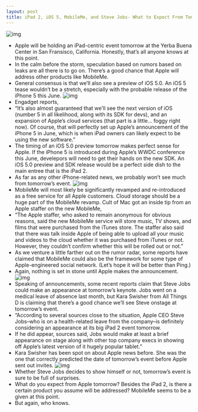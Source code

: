 ```yaml
---
layout: post
title: iPad 2, iOS 5, MobileMe, and Steve Jobs- What to Expect From Tomorrows Apple Event
---
```

![img](http://media.idownloadblog.com/wp-content/uploads/2011/03/iPad-2-Event-1.jpeg)
* Apple will be holding an iPad-centric event tomorrow at the Yerba Buena Center in San Fransisco, California. Honestly, that’s all anyone knows at this point.
* In the calm before the storm, speculation based on rumors based on leaks are all there is to go on. There’s a good chance that Apple will address other products like MobileMe.
* General consensus is that we’ll also see a preview of iOS 5.0. An iOS 5 tease wouldn’t be a stretch, especially with the probable release of the iPhone 5 this June.
![img](http://media.idownloadblog.com/wp-content/uploads/2011/03/iOS-5-e1299018291670.jpeg)
* Engadget reports,
* “It’s also almost guaranteed that we’ll see the next version of iOS (number 5 in all likelihood, along with its SDK for devs), and an expansion of Apple’s cloud services (that part is a little… foggy right now). Of course, that will perfectly set up Apple’s announcement of the iPhone 5 in June, which is when iPad owners can likely expect to be using the new software.”
* The timing of an iOS 5.0 preview tomorrow makes perfect sense for Apple. If the iPhone 5 is introduced during Apple’s WWDC conference this June, develepors will need to get their hands on the new SDK. An iOS 5.0 preview and SDK release would be a perfect side dish to the main entree that is the iPad 2.
* As far as any other iPhone-related news, we probably won’t see much from tomorrow’s event.
![img](http://media.idownloadblog.com/wp-content/uploads/2011/02/MobileMe1.png)
* MobileMe will most likely be significantly revamped and re-introduced as a free service for all Apple customers. Cloud storage should be a huge part of the MobileMe revamp. Cult of Mac got an inside tip from an Apple staffer on the new MobileMe,
* “The Apple staffer, who asked to remain anonymous for obvious reasons, said the new MobileMe service will store music, TV shows, and films that were purchased from the iTunes store. The staffer also said that there was talk inside Apple of being able to upload all your music and videos to the cloud whether it was purchased from iTunes or not. However, they couldn’t confirm whether this will be rolled out or not.”
* As we venture a little farther out on the rumor radar, some reports have claimed that MobileMe could also be the framework for some type of Apple-engineered social network. (Let’s hope it will be better than Ping.)
* Again, nothing is set in stone until Apple makes the announcement.
![img](http://media.idownloadblog.com/wp-content/uploads/2011/03/One-More-Thing...-e1299027338245.jpeg)
* Speaking of announcements, some recent reports claim that Steve Jobs could make an appearance at tomorrow’s keynote. Jobs went on a medical leave of absence last month, but Kara Swisher from All Things D is claiming that there’s a good chance we’ll see Steve onstage at tomorrow’s event.
* “According to several sources close to the situation, Apple CEO Steve Jobs–who is on a health-related leave from the company–is definitely considering an appearance at its big iPad 2 event tomorrow.
* If he did appear, sources said, Jobs would make at least a brief appearance on stage along with other top company execs in showing off Apple’s latest version of it hugely popular tablet.”
* Kara Swisher has been spot on about Apple news before. She was the one that correctly predicted the date of tomorrow’s event before Apple sent out invites.
![img](http://media.idownloadblog.com/wp-content/uploads/2011/02/March-2nd-Invite.jpeg)
* Whether Steve Jobs decides to show himself or not, tomorrow’s event is sure to be full of surprises.
* What do you expect from Apple tomorrow? Besides the iPad 2, is there a certain product you assume will be addressed? MobileMe seems to be a given at this point.
* But again, who knows.

